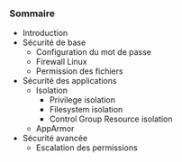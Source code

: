 ### Sommaire

 * Introduction
 * Sécurité de base
	 * Configuration du mot de passe
	 * Firewall Linux
	 * Permission des fichiers
 * Sécurité des applications
	 * Isolation
		* Privilege isolation
		* Filesystem isolation
		* Control Group Resource isolation
	 * AppArmor
 * Sécurité avancée
	 * Escalation des permissions
